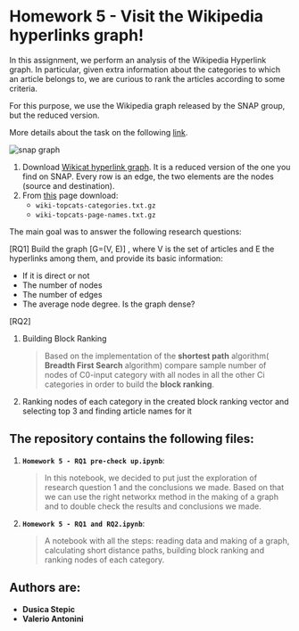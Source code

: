 # Homework 5 - Visit the Wikipedia hyperlinks graph!

In this assignment, we perform an analysis of the Wikipedia Hyperlink graph. In particular, given extra information about the categories to which an article belongs to, we are curious to rank the articles according to some criteria.

For this purpose, we use the Wikipedia graph released by the SNAP group, but the reduced version.

More details about the task on the following [link](https://github.com/CriMenghini/ADM-2018/blob/master/Homework_5/README.md).

![snap graph](http://yifanhu.net/GALLERY/GRAPHS/GIF_SMALL/SNAP@as-735.gif)


1.  Download  [Wikicat hyperlink graph](https://drive.google.com/file/d/1ghPJ4g6XMCUDFQ2JPqAVveLyytG8gBfL/view?usp=sharing).  It is a reduced version of the one you find on SNAP. Every row is an edge, the two elements are the nodes (source and destination).
2.  From [this](https://snap.stanford.edu/data/wiki-topcats.html) page download:
	-  `wiki-topcats-categories.txt.gz`
	-  `wiki-topcats-page-names.txt.gz`

The main goal was to answer the following research questions:

[RQ1] Build the graph [G=(V, E)] , where V is the set of articles and E the hyperlinks among them, and provide its basic information:

* If it is direct or not
* The number of nodes
* The number of edges
* The average node degree. Is the graph dense?

[RQ2]

1. Building Block Ranking
    > Based on the implementation of the **shortest path** algorithm( **Breadth First Search** algorithm) compare sample number of nodes of C0-input category with all nodes in all the other Ci categories in order to build the **block ranking**. 

2. Ranking nodes of each category in the created block ranking vector and selecting top 3 and finding article names for it

## The repository contains the following files:

1. __`Homework 5 - RQ1 pre-check up.ipynb`__:
      > In this notebook, we decided to put just the exploration of research question 1 and the conclusions we made. Based on that we can use the right networkx method in the making of a graph and to double check the results and conclusions we made.
      
2. __`Homework 5 - RQ1 and RQ2.ipynb`__:
      > A notebook with all the steps: reading data and making of a graph, calculating short distance paths, building block ranking and ranking nodes of each category.


## Authors are:

*  **Dusica Stepic** 
*  **Valerio Antonini**
